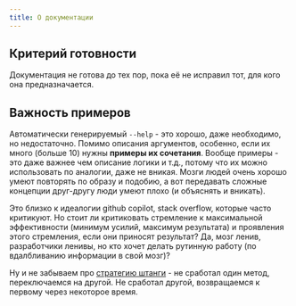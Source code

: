 ```yaml
---
title: О документации
---
```


## Критерий готовности

Документация не готова до тех пор, пока её не исправил тот, для кого она предназначается.

## Важность примеров

Автоматически генерируемый `--help` - это хорошо, даже необходимо, но недостаточно. Помимо описания аргументов, особенно, если их много (больше 10) нужны **примеры их сочетания**. Вообще примеры - это даже важнее чем описание логики и т.д., потому что их можно использовать по аналогии, даже не вникая. Мозги людей очень хорошо умеют повторять по образу и подобию, а вот передавать сложные концепции друг-другу люди умеют плохо (и объяснять и вникать).

Это близко к идеалогии github copilot, stack overflow, которые часто критикуют. Но стоит ли критиковать стремление к максимальной эффективности (минимум усилий, максимум результата) и проявления этого стремления, если они приносят результат? Да, мозг ленив, разработчики ленивы, но кто хочет делать рутинную работу (по вдалбливанию информации в свой мозг)?

Ну и не забываем про [стратегию штанги](https://strizhechenko.github.io/2020/04/12/dev-methods.html) - не сработал один метод, переключаемся на другой. Не сработал другой, возвращаемся к первому через некоторое время.
